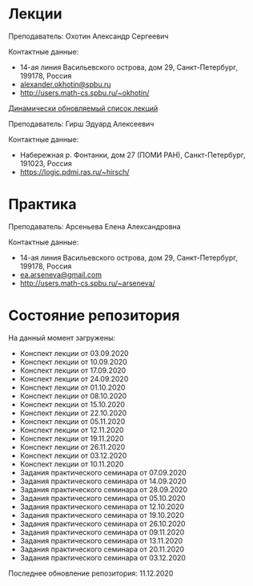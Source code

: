 # Лекции

Преподаватель: Охотин Александр Сергеевич

Контактные данные:
+ 14-ая линия Васильевского острова, дом 29, Санкт-Петербург, 199178, Россия
+ alexander.okhotin@spbu.ru
+ http://users.math-cs.spbu.ru/~okhotin/

[Динамически обновляемый список лекций](https://users.math-cs.spbu.ru/~okhotin/teaching/tcs_fl_2020/)

Преподаватель: Гирш Эдуард Алексеевич

Контактные данные:
+ Набережная р. Фонтанки, дом 27 (ПОМИ РАН), Санкт-Петербург, 191023, Россия
+ https://logic.pdmi.ras.ru/~hirsch/

# Практика

Преподаватель: Арсеньева Елена Александровна

Контактные данные:
+ 14-ая линия Васильевского острова, дом 29, Санкт-Петербург, 199178, Россия
+ ea.arseneva@gmail.com
+ http://users.math-cs.spbu.ru/~arseneva/

# Состояние репозитория

На данный момент загружены:
+ Конспект лекции от 03.09.2020
+ Конспект лекции от 10.09.2020
+ Конспект лекции от 17.09.2020
+ Конспект лекции от 24.09.2020
+ Конспект лекции от 01.10.2020
+ Конспект лекции от 08.10.2020
+ Конспект лекции от 15.10.2020
+ Конспект лекции от 22.10.2020
+ Конспект лекции от 05.11.2020
+ Конспект лекции от 12.11.2020
+ Конспект лекции от 19.11.2020
+ Конспект лекции от 26.11.2020
+ Конспект лекции от 03.12.2020
+ Конспект лекции от 10.11.2020
+ Задания практического семинара от 07.09.2020
+ Задания практического семинара от 14.09.2020
+ Задания практического семинара от 28.09.2020
+ Задания практического семинара от 05.10.2020
+ Задания практического семинара от 12.10.2020
+ Задания практического семинара от 19.10.2020
+ Задания практического семинара от 26.10.2020
+ Задания практического семинара от 09.11.2020
+ Задания практического семинара от 13.11.2020
+ Задания практического семинара от 20.11.2020
+ Задания практического семинара от 03.12.2020

Последнее обновление репозитория: 11.12.2020
